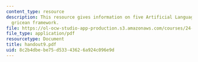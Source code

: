 ```yaml
---
content_type: resource
description: This resource gives information on five Artificial Languages, and the
  gricean framework.
file: https://ol-ocw-studio-app-production.s3.amazonaws.com/courses/24-251-introduction-to-philosophy-of-language-spring-2005/8c2b4dbebe75d53343626a924c096e9d_handout9.pdf
file_type: application/pdf
resourcetype: Document
title: handout9.pdf
uid: 8c2b4dbe-be75-d533-4362-6a924c096e9d
---
```

